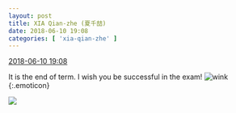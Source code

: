 ```yaml
---
layout: post
title: XIA Qian-zhe (夏千喆)
date: 2018-06-10 19:08
categories: [ 'xia-qian-zhe' ]
---
```


<div class="weibo-info">
  <a href="https://weibo.com/6505420082/GkK9VBwnV">2018-06-10 19:08</a>
</div>

It is the end of term. I wish you be successful in the exam! ![wink](https://img.t.sinajs.cn/t4/appstyle/expression/ext/normal/43/2018new_jiyan_org.png){:.emoticon}

<!-- more -->

<a href="//wx2.sinaimg.cn/mw690/0076g4Wmgy1fs6ajjpgfmj30u01hc0wh.jpg">
  <img class="weibo-pic-preview" src="//wx2.sinaimg.cn/orj360/0076g4Wmgy1fs6ajjpgfmj30u01hc0wh.jpg" />
</a>
